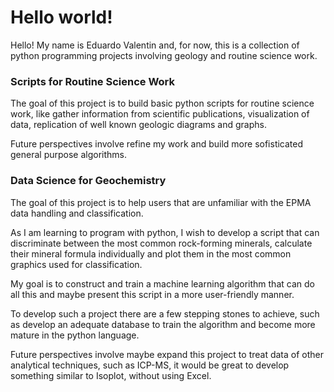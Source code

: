 # Hello world!

Hello! My name is Eduardo Valentin and, for now, this is a collection of python programming projects involving geology and routine science work.

### Scripts for Routine Science Work

The goal of this project is to build basic python scripts for routine science work, like gather information from scientific publications, visualization of data, replication of well known geologic diagrams and graphs.

Future perspectives involve refine my work and build more sofisticated general purpose algorithms.

### Data Science for Geochemistry

The goal of this project is to help users that are unfamiliar with the EPMA data handling and classification. 

As I am learning to program with python, I wish to develop a script that can discriminate between the most common rock-forming minerals, calculate their mineral formula individually and plot them in the most common graphics used for classification.

My goal is to construct and train a machine learning algorithm that can do all this and maybe present this script in a more user-friendly manner.

To develop such a project there are a few stepping stones to achieve, such as develop an adequate database to train the algorithm and become more mature in the python language.

Future perspectives involve maybe expand this project to treat data of other analytical techniques, such as ICP-MS, it would be great to develop something similar to Isoplot, without using Excel.
